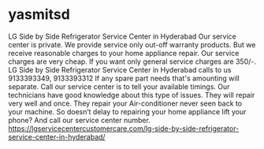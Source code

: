 # yasmitsd
LG Side by Side Refrigerator Service Center in Hyderabad Our service center is private. We provide service only out-off warranty products. But we receive reasonable charges to your home appliance repair. Our service charges are very cheap. If you want only general service charges are 350/-. LG Side by Side Refrigerator Service Center in Hyderabad calls to us 9133393349, 9133393312 If any spare part needs that's amounting will separate. Call our service center is to tell your available timings. Our technicians have good knowledge about this type of issues. They will repair very well and once. They repair your Air-conditioner never seen back to your machine. So doesn’t delay to repairing your home appliance lift your phone? And call our service center number. https://lgservicecentercustomercare.com/lg-side-by-side-refrigerator-service-center-in-hyderabad/
